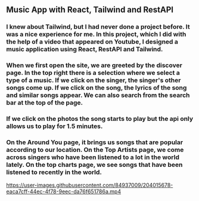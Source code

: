## Music App with React, Tailwind and RestAPI

### I knew about Tailwind, but I had never done a project before. It was a nice experience for me. In this project, which I did with the help of a video that appeared on Youtube, I designed a music application using React, RestAPI and Tailwind.

### When we first open the site, we are greeted by the discover page. In the top right there is a selection where we select a type of a music. If we click on the singer, the singer's other songs come up. If we click on the song, the lyrics of the song and similar songs appear. We can also search from the search bar at the top of the page.

### If we click on the photos the song starts to play but the api only allows us to play for 1.5 minutes.

### On the Around You page, it brings us songs that are popular according to our location. On the Top Artists page, we come across singers who have been listened to a lot in the world lately. On the top charts page, we see songs that have been listened to recently in the world.


https://user-images.githubusercontent.com/84937009/204015678-eaca7cff-44ec-4f78-9eec-da76f651786a.mp4


